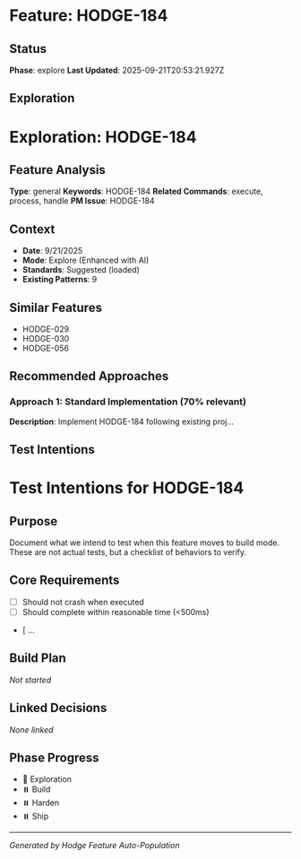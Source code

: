 # Feature: HODGE-184

## Status
**Phase**: explore
**Last Updated**: 2025-09-21T20:53:21.927Z

## Exploration
# Exploration: HODGE-184

## Feature Analysis
**Type**: general
**Keywords**: HODGE-184
**Related Commands**: execute, process, handle
**PM Issue**: HODGE-184

## Context
- **Date**: 9/21/2025
- **Mode**: Explore (Enhanced with AI)
- **Standards**: Suggested (loaded)
- **Existing Patterns**: 9


## Similar Features
- HODGE-029
- HODGE-030
- HODGE-056




## Recommended Approaches


### Approach 1: Standard Implementation (70% relevant)
**Description**: Implement HODGE-184 following existing proj...

## Test Intentions
# Test Intentions for HODGE-184

## Purpose
Document what we intend to test when this feature moves to build mode.
These are not actual tests, but a checklist of behaviors to verify.

## Core Requirements
- [ ] Should not crash when executed
- [ ] Should complete within reasonable time (<500ms)
- [ ...

## Build Plan
_Not started_

## Linked Decisions
_None linked_




## Phase Progress
- 🔄 Exploration
- ⏸️ Build
- ⏸️ Harden
- ⏸️ Ship

---
_Generated by Hodge Feature Auto-Population_
